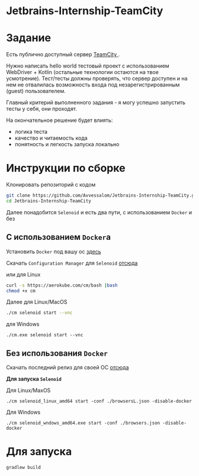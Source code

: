 # Jetbrains-Internship-TeamCity

# Задание 

Есть публично доступный сервер <a href="https://teamcity.jetbrains.com/">TeamCity </a>.

Нужно написать hello world тестовый проект с использованием WebDriver + Kotlin (остальные технологии остаются на твое усмотрение). Тест/тесты должны проверять, что сервер доступен и на нем не отвалилась возможность входа под незарегистрированным (guest) пользователем.

Главный критерий выполненного задания - я могу успешно запустить тесты у себя, они проходят.

На окончательное решение будет влиять:

  * логика теста
  * качество и читаемость кода
  * понятность и легкость запуска локально

# Инструкции по сборке
Клонировать репозиторий с кодом 
```bash
git clone https://github.com/Avvessalom/Jetbrains-Internship-TeamCity.git
cd Jetbrains-Internship-TeamCity
```

Далее понадобится `Selenoid` и есть два пути, с использованием `Docker` и без

## С использованием `Docker`а
Установить `Docker` под вашу ос <a href="https://www.docker.com/get-started">здесь</a>

Скачать ` Configuration Manager ` для `Selenoid` <a href="https://github.com/aerokube/cm/releases/tag/1.8.0"> отсюда </a>

или для Linux
```bash
curl -s https://aerokube.com/cm/bash |bash
chmod +x cm
```
Далее для Linux/MacOS
```bash
./cm selenoid start --vnc
```
для Windows
```shell
./cm.exe selenoid start --vnc
```

## Без использования `Docker`
Скачать последний релиз для своей ОС <a href="https://github.com/aerokube/selenoid/releases">отсюда</a>

**Для запуска `Selenoid`**

Для Linux/MaxOS
```shell
./cm selenoid_linux_amd64 start -conf ./browsersL.json -disable-docker
```

Для Windows
```shell
./cm selenoid_wndows_amd64.exe start -conf ./browsers.json -disable-docker
```

# Для запуска 
```shell
gradlew build
```
